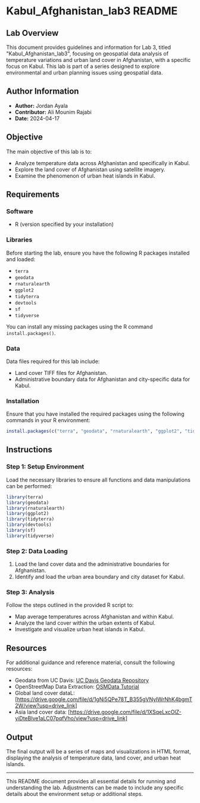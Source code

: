 
# Kabul_Afghanistan_lab3 README

## Lab Overview

This document provides guidelines and information for Lab 3, titled "Kabul_Afghanistan_lab3", focusing on geospatial data analysis of temperature variations and urban land cover in Afghanistan, with a specific focus on Kabul. This lab is part of a series designed to explore environmental and urban planning issues using geospatial data.

## Author Information

- **Author:** Jordan Ayala
- **Contributor:** Ali Mounim Rajabi
- **Date:** 2024-04-17

## Objective

The main objective of this lab is to:
- Analyze temperature data across Afghanistan and specifically in Kabul.
- Explore the land cover of Afghanistan using satellite imagery.
- Examine the phenomenon of urban heat islands in Kabul.

## Requirements

### Software

- R (version specified by your installation)

### Libraries

Before starting the lab, ensure you have the following R packages installed and loaded:
- `terra`
- `geodata`
- `rnaturalearth`
- `ggplot2`
- `tidyterra`
- `devtools`
- `sf`
- `tidyverse`

You can install any missing packages using the R command `install.packages()`.

### Data

Data files required for this lab include:
- Land cover TIFF files for Afghanistan.
- Administrative boundary data for Afghanistan and city-specific data for Kabul.

### Installation

Ensure that you have installed the required packages using the following commands in your R environment:

```r
install.packages(c("terra", "geodata", "rnaturalearth", "ggplot2", "tidyterra", "devtools", "sf", "tidyverse"))
```

## Instructions

### Step 1: Setup Environment

Load the necessary libraries to ensure all functions and data manipulations can be performed:

```r
library(terra)
library(geodata)
library(rnaturalearth)
library(ggplot2)
library(tidyterra)
library(devtools)
library(sf)
library(tidyverse)
```

### Step 2: Data Loading

1. Load the land cover data and the administrative boundaries for Afghanistan.
2. Identify and load the urban area boundary and city dataset for Kabul.

### Step 3: Analysis

Follow the steps outlined in the provided R script to:
- Map average temperatures across Afghanistan and within Kabul.
- Analyze the land cover within the urban extents of Kabul.
- Investigate and visualize urban heat islands in Kabul.

## Resources

For additional guidance and reference material, consult the following resources:
- Geodata from UC Davis: [UC Davis Geodata Repository](https://geodata.ucdavis.edu/geodata/)
- OpenStreetMap Data Extraction: [OSMData Tutorial](https://rpubs.com/timothyfraser/osmdata)
- Global land cover dataL: [https://drive.google.com/file/d/1gNi5QPe78T_B355gVNyIWrNhK4bgmT2W/view?usp=drive_link]
- Asia land cover data: [https://drive.google.com/file/d/1XSqeLxcOlZ-yiDteBlve1aLC07pqfVho/view?usp=drive_link]

## Output

The final output will be a series of maps and visualizations in HTML format, displaying the analysis of temperature data, land cover, and urban heat islands.

---

This README document provides all essential details for running and understanding the lab. Adjustments can be made to include any specific details about the environment setup or additional steps.
